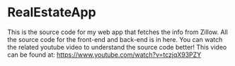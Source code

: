 # RealEstateApp
This is the source code for my web app that fetches the info from Zillow. All the source code for the front-end and back-end is in here. You can watch the related youtube video to understand the source code better! This video can be found at: https://www.youtube.com/watch?v=tczjqX93PZY
